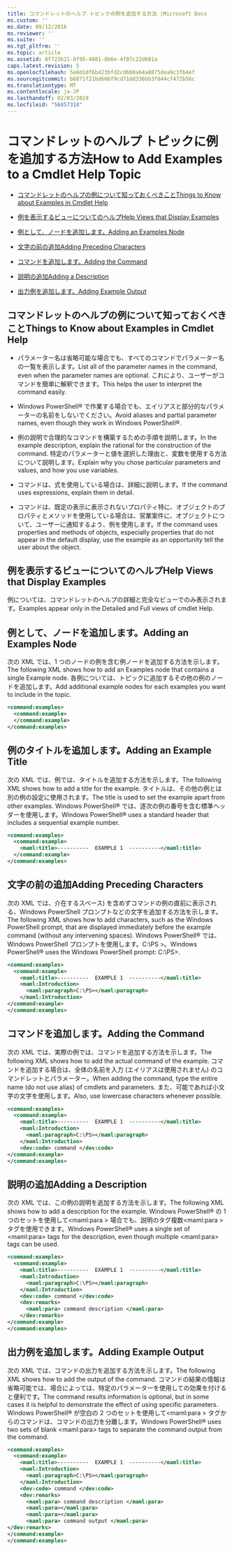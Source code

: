 ```yaml
---
title: コマンドレットのヘルプ トピックの例を追加する方法 |Microsoft Docs
ms.custom: ''
ms.date: 09/12/2016
ms.reviewer: ''
ms.suite: ''
ms.tgt_pltfrm: ''
ms.topic: article
ms.assetid: 8f723b21-8f95-4981-8b6e-4f07c22d601a
caps.latest.revision: 5
ms.openlocfilehash: 5e8d1df6b423bfd2cd6b0a64a8875dea9c3fb4ef
ms.sourcegitcommit: b6871f21bd666f9cd71dd336bb3f844cf472b56c
ms.translationtype: MT
ms.contentlocale: ja-JP
ms.lasthandoff: 02/03/2019
ms.locfileid: "56857318"
---
```

# <a name="how-to-add-examples-to-a-cmdlet-help-topic"></a><span data-ttu-id="f88fc-102">コマンドレットのヘルプ トピックに例を追加する方法</span><span class="sxs-lookup"><span data-stu-id="f88fc-102">How to Add Examples to a Cmdlet Help Topic</span></span>

- [<span data-ttu-id="f88fc-103">コマンドレットのヘルプの例について知っておくべきこと</span><span class="sxs-lookup"><span data-stu-id="f88fc-103">Things to Know about Examples in Cmdlet Help</span></span>](#Things-to-Know-about-Examples-in-Cmdlet-Help)

- [<span data-ttu-id="f88fc-104">例を表示するビューについてのヘルプ</span><span class="sxs-lookup"><span data-stu-id="f88fc-104">Help Views that Display Examples</span></span>](#Help-Views-that-Display-Examples)

- [<span data-ttu-id="f88fc-105">例として、ノードを追加します。</span><span class="sxs-lookup"><span data-stu-id="f88fc-105">Adding an Examples Node</span></span>](#Adding-an-Examples-Node)

- [<span data-ttu-id="f88fc-106">文字の前の追加</span><span class="sxs-lookup"><span data-stu-id="f88fc-106">Adding Preceding Characters</span></span>](#Adding-Preceding-Characters)

- [<span data-ttu-id="f88fc-107">コマンドを追加します。</span><span class="sxs-lookup"><span data-stu-id="f88fc-107">Adding the Command</span></span>](#Adding-the-Command)

- [<span data-ttu-id="f88fc-108">説明の追加</span><span class="sxs-lookup"><span data-stu-id="f88fc-108">Adding a Description</span></span>](#Adding-a-Description)

- [<span data-ttu-id="f88fc-109">出力例を追加します。</span><span class="sxs-lookup"><span data-stu-id="f88fc-109">Adding Example Output</span></span>](#Adding-Example-Output)

## <a name="things-to-know-about-examples-in-cmdlet-help"></a><span data-ttu-id="f88fc-110">コマンドレットのヘルプの例について知っておくべきこと</span><span class="sxs-lookup"><span data-stu-id="f88fc-110">Things to Know about Examples in Cmdlet Help</span></span>

- <span data-ttu-id="f88fc-111">パラメーター名は省略可能な場合でも、すべてのコマンドでパラメーター名の一覧を表示します。</span><span class="sxs-lookup"><span data-stu-id="f88fc-111">List all of the parameter names in the command, even when the parameter names are optional.</span></span> <span data-ttu-id="f88fc-112">これにより、ユーザーがコマンドを簡単に解釈できます。</span><span class="sxs-lookup"><span data-stu-id="f88fc-112">This helps the user to interpret the command easily.</span></span>

- <span data-ttu-id="f88fc-113">Windows PowerShell® で作業する場合でも、エイリアスと部分的なパラメーターの名前をしないでください。</span><span class="sxs-lookup"><span data-stu-id="f88fc-113">Avoid aliases and partial parameter names, even though they work in Windows PowerShell®.</span></span>

- <span data-ttu-id="f88fc-114">例の説明で合理的なコマンドを構築するための手順を説明します。</span><span class="sxs-lookup"><span data-stu-id="f88fc-114">In the example description, explain the rational for the construction of the command.</span></span> <span data-ttu-id="f88fc-115">特定のパラメーターと値を選択した理由と、変数を使用する方法について説明します。</span><span class="sxs-lookup"><span data-stu-id="f88fc-115">Explain why you chose particular parameters and values, and how you use variables.</span></span>

- <span data-ttu-id="f88fc-116">コマンドは、式を使用している場合は、詳細に説明します。</span><span class="sxs-lookup"><span data-stu-id="f88fc-116">If the command uses expressions, explain them in detail.</span></span>

- <span data-ttu-id="f88fc-117">コマンドは、既定の表示に表示されないプロパティ特に、オブジェクトのプロパティとメソッドを使用している場合は、営業案件に、オブジェクトについて、ユーザーに通知するよう、例を使用します。</span><span class="sxs-lookup"><span data-stu-id="f88fc-117">If the command uses properties and methods of objects, especially properties that do not appear in the default display, use the example as an opportunity tell the user about the object.</span></span>

## <a name="help-views-that-display-examples"></a><span data-ttu-id="f88fc-118">例を表示するビューについてのヘルプ</span><span class="sxs-lookup"><span data-stu-id="f88fc-118">Help Views that Display Examples</span></span>

<span data-ttu-id="f88fc-119">例については、コマンドレットのヘルプの詳細と完全なビューでのみ表示されます。</span><span class="sxs-lookup"><span data-stu-id="f88fc-119">Examples appear only in the Detailed and Full views of cmdlet Help.</span></span>

## <a name="adding-an-examples-node"></a><span data-ttu-id="f88fc-120">例として、ノードを追加します。</span><span class="sxs-lookup"><span data-stu-id="f88fc-120">Adding an Examples Node</span></span>

<span data-ttu-id="f88fc-121">次の XML では、1 つのノードの例を含む例ノードを追加する方法を示します。</span><span class="sxs-lookup"><span data-stu-id="f88fc-121">The following XML shows how to add an Examples node that contains a single Example node.</span></span> <span data-ttu-id="f88fc-122">各例については、トピックに追加するその他の例のノードを追加します。</span><span class="sxs-lookup"><span data-stu-id="f88fc-122">Add additional example nodes for each examples you want to include in the topic.</span></span>

```xml
<command:examples>
  <command:example>
  </command:example>
</command:examples>
```

## <a name="adding-an-example-title"></a><span data-ttu-id="f88fc-123">例のタイトルを追加します。</span><span class="sxs-lookup"><span data-stu-id="f88fc-123">Adding an Example Title</span></span>

<span data-ttu-id="f88fc-124">次の XML では、例では、タイトルを追加する方法を示します。</span><span class="sxs-lookup"><span data-stu-id="f88fc-124">The following XML shows how to add a title for the example.</span></span> <span data-ttu-id="f88fc-125">タイトルは、その他の例とは別の例の設定に使用されます。</span><span class="sxs-lookup"><span data-stu-id="f88fc-125">The title is used to set the example apart from other examples.</span></span> <span data-ttu-id="f88fc-126">Windows PowerShell® では、逐次の例の番号を含む標準ヘッダーを使用します。</span><span class="sxs-lookup"><span data-stu-id="f88fc-126">Windows PowerShell® uses a standard header that includes a sequential example number.</span></span>

```xml
<command:examples>
  <command:example>
    <maml:title>----------  EXAMPLE 1  ----------</maml:title>
  </command:example>
</command:examples>
```

## <a name="adding-preceding-characters"></a><span data-ttu-id="f88fc-127">文字の前の追加</span><span class="sxs-lookup"><span data-stu-id="f88fc-127">Adding Preceding Characters</span></span>

<span data-ttu-id="f88fc-128">次の XML では、介在するスペース) を含めずコマンドの例の直前に表示される、Windows PowerShell プロンプトなどの文字を追加する方法を示します。</span><span class="sxs-lookup"><span data-stu-id="f88fc-128">The following XML shows how to add characters, such as the Windows PowerShell prompt, that are displayed immediately before the example command (without any intervening spaces).</span></span> <span data-ttu-id="f88fc-129">Windows PowerShell® では、Windows PowerShell プロンプトを使用します。C:\PS &GT;。</span><span class="sxs-lookup"><span data-stu-id="f88fc-129">Windows PowerShell® uses the Windows PowerShell prompt: C:\PS>.</span></span>

```xml
<command:examples>
  <command:example>
    <maml:title>----------  EXAMPLE 1  ----------</maml:title>
    <maml:Introduction>
      <maml:paragraph>C:\PS></maml:paragraph>
    </maml:Introduction>
</command:example>
</command:examples>
```

## <a name="adding-the-command"></a><span data-ttu-id="f88fc-130">コマンドを追加します。</span><span class="sxs-lookup"><span data-stu-id="f88fc-130">Adding the Command</span></span>

<span data-ttu-id="f88fc-131">次の XML では、実際の例では、コマンドを追加する方法を示します。</span><span class="sxs-lookup"><span data-stu-id="f88fc-131">The following XML shows how to add the actual command of the example.</span></span> <span data-ttu-id="f88fc-132">コマンドを追加する場合は、全体の名前を入力 (エイリアスは使用されません) のコマンドレットとパラメーター。</span><span class="sxs-lookup"><span data-stu-id="f88fc-132">When adding the command, type the entire name (do not use alias) of cmdlets and parameters.</span></span> <span data-ttu-id="f88fc-133">また、可能であれば小文字の文字を使用します。</span><span class="sxs-lookup"><span data-stu-id="f88fc-133">Also, use lowercase characters whenever possible.</span></span>

```xml
<command:examples>
  <command:example>
    <maml:title>----------  EXAMPLE 1  ----------</maml:title>
    <maml:Introduction>
      <maml:paragraph>C:\PS></maml:paragraph>
    </maml:Introduction>
    <dev:code> command </dev:code>
</command:example>
</command:examples>
```

## <a name="adding-a-description"></a><span data-ttu-id="f88fc-134">説明の追加</span><span class="sxs-lookup"><span data-stu-id="f88fc-134">Adding a Description</span></span>

<span data-ttu-id="f88fc-135">次の XML では、この例の説明を追加する方法を示します。</span><span class="sxs-lookup"><span data-stu-id="f88fc-135">The following XML shows how to add a description for the example.</span></span> <span data-ttu-id="f88fc-136">Windows PowerShell® の 1 つのセットを使用して\<maml:para > 場合でも、説明のタグ複数\<maml:para > タグを使用できます。</span><span class="sxs-lookup"><span data-stu-id="f88fc-136">Windows PowerShell® uses a single set of \<maml:para> tags for the description, even though multiple \<maml:para> tags can be used.</span></span>

```xml
<command:examples>
  <command:example>
    <maml:title>----------  EXAMPLE 1  ----------</maml:title>
    <maml:Introduction>
      <maml:paragraph>C:\PS></maml:paragraph>
    </maml:Introduction>
    <dev:code> command </dev:code>
    <dev:remarks>
      <maml:para> command description </maml:para>
    </dev:remarks>
</command:example>
</command:examples>
```

## <a name="adding-example-output"></a><span data-ttu-id="f88fc-137">出力例を追加します。</span><span class="sxs-lookup"><span data-stu-id="f88fc-137">Adding Example Output</span></span>

<span data-ttu-id="f88fc-138">次の XML では、コマンドの出力を追加する方法を示します。</span><span class="sxs-lookup"><span data-stu-id="f88fc-138">The following XML shows how to add the output of the command.</span></span> <span data-ttu-id="f88fc-139">コマンドの結果の情報は省略可能では、場合によっては、特定のパラメーターを使用しての効果を付けると便利です。</span><span class="sxs-lookup"><span data-stu-id="f88fc-139">The command results information is optional, but in some cases it is helpful to demonstrate the effect of using specific parameters.</span></span> <span data-ttu-id="f88fc-140">Windows PowerShell® が空白の 2 つのセットを使用して\<maml:para > タグからのコマンドは、コマンドの出力を分離します。</span><span class="sxs-lookup"><span data-stu-id="f88fc-140">Windows PowerShell® uses two sets of blank \<maml:para> tags to separate the command output from the command.</span></span>

```xml
<command:examples>
  <command:example>
    <maml:title>----------  EXAMPLE 1  ----------</maml:title>
    <maml:Introduction>
      <maml:paragraph>C:\PS></maml:paragraph>
    </maml:Introduction>
    <dev:code> command </dev:code>
    <dev:remarks>
      <maml:para> command description </maml:para>
      <maml:para></maml:para>
      <maml:para></maml:para>
      <maml:para> command output </maml:para>
</dev:remarks>
</command:example>
</command:examples>
```
